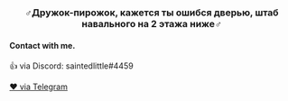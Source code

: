 <h3 align="center">♂Дружок-пирожок, кажется ты ошибся дверью, штаб навального на 2 этажа ниже♂ </h2>

<h4> Contact with me.</h4>
  <p>👍 via Discord: saintedlittle#4459</p>
  <a href="https://t.me/norfitspire">❤ via Telegram</a>  
<p align="center">
